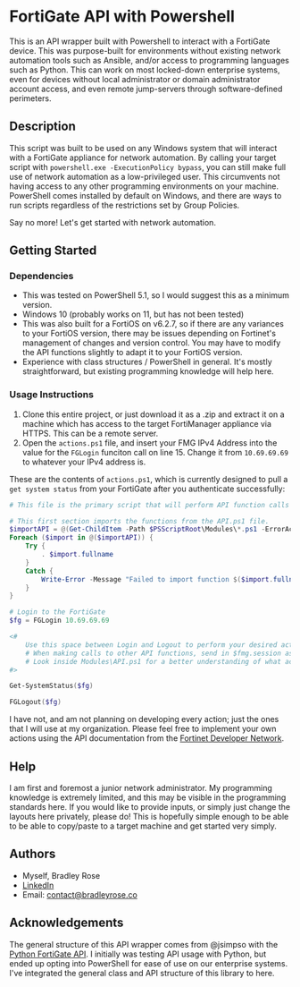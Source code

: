 # FortiGate API with Powershell
This is an API wrapper built with Powershell to interact with a FortiGate device. This was purpose-built for environments without existing network automation tools such as Ansible, and/or access to programming languages such as Python. This can work on most locked-down enterprise systems, even for devices without local administrator or domain administrator account access, and even remote jump-servers through software-defined perimeters.

## Description
This script was built to be used on any Windows system that will interact with a FortiGate appliance for network automation. By calling your target script with `powershell.exe -ExecutionPolicy bypass`, you can still make full use of network automation as a low-privileged user. This circumvents not having access to any other programming environments on your machine. PowerShell comes installed by default on Windows, and there are ways to run scripts regardless of the restrictions set by Group Policies.

Say no more! Let's get started with network automation.

## Getting Started
### Dependencies
- This was tested on PowerShell 5.1, so I would suggest this as a minimum version.
- Windows 10 (probably works on 11, but has not been tested)
- This was also built for a FortiOS on v6.2.7, so if there are any variances to your FortiOS version, there may be issues depending on Fortinet's management of changes and version control. You may have to modify the API functions slightly to adapt it to your FortiOS version.
- Experience with class structures / PowerShell in general. It's mostly straightforward, but existing programming knowledge will help here.

### Usage Instructions
1. Clone this entire project, or just download it as a .zip and extract it on a machine which has access to the target FortiManager appliance via HTTPS. This can be a remote server.
2. Open the `actions.ps1` file, and insert your FMG IPv4 Address into the value for the `FGLogin` funciton call on line 15. Change it from `10.69.69.69` to whatever your IPv4 address is.

These are the contents of `actions.ps1`, which is currently designed to pull a `get system status` from your FortiGate after you authenticate successfully:  

```ps1
# This file is the primary script that will perform API function calls to the Modules\API.ps1 file, and then action those API calls to the FortiGate.

# This first section imports the functions from the API.ps1 file.
$importAPI = @(Get-ChildItem -Path $PSScriptRoot\Modules\*.ps1 -ErrorAction SilentlyContinue)
Foreach ($import in @($importAPI)) {
    Try {
        . $import.fullname
    }
    Catch {
        Write-Error -Message "Failed to import function $($import.fullname): $_"
    }
}

# Login to the FortiGate
$fg = FGLogin 10.69.69.69

<#
    Use this space between Login and Logout to perform your desired actions. 
    # When making calls to other API functions, send in $fmg.session as seen below in the logout function. This is the session key.
    # Look inside Modules\API.ps1 for a better understanding of what actions you can perform presently with this API wrapper.
#>

Get-SystemStatus($fg)

FGLogout($fg)
```

I have not, and am not planning on developing every action; just the ones that I will use at my organization. 
Please feel free to implement your own actions using the API documentation from the [Fortinet Developer Network](https://fndn.fortinet.net).

## Help
I am first and foremost a junior network administrator. My programming knowledge is extremely limited, and this may be visible in the programming standards here. If you would like to provide inputs, or simply just change the layouts here privately, please do! This is hopefully simple enough to be able to be able to copy/paste to a target machine and get started very simply. 

## Authors
- Myself, Bradley Rose
- [LinkedIn](https://linkedin.com/in/bradley-rose)
- Email: [contact@bradleyrose.co](mailto:contact@bradleyrose.co?subject=[GitHub]%20FortiManager%20API%20with%20PowerShell)

## Acknowledgements
The general structure of this API wrapper comes from @jsimpso with the [Python FortiGate API](https://github.com/PyFortiAPI/PyFortiAPI). I initially was testing API usage with Python, but ended up opting into PowerShell for ease of use on our enterprise systems. I've integrated the general class and API structure of this library to here.